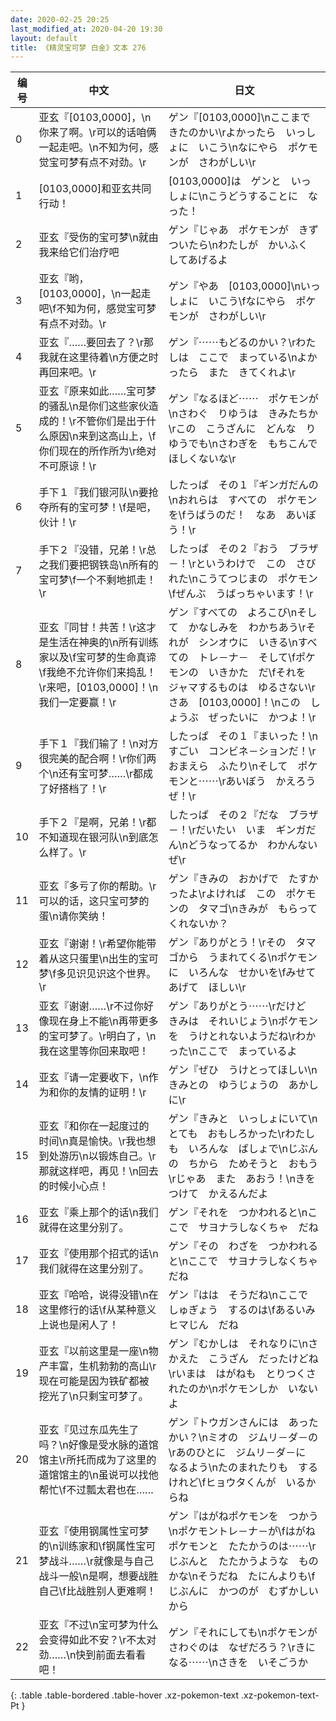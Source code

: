 ```yaml
---
date: 2020-02-25 20:25
last_modified_at: 2020-04-20 19:30
layout: default
title: 《精灵宝可梦 白金》文本 276
---
```

| 编号 | 中文 | 日文 |
| ---- | ---- | ---- |
| 0 | 亚玄『[0103,0000]，\n你来了啊。\r可以的话咱俩一起走吧。\n不知为何，感觉宝可梦有点不对劲。\r | ゲン『[0103,0000]\nここまで　きたのかい\rよかったら　いっしょに　いこう\nなにやら　ポケモンが　さわがしい\r |
| 1 | [0103,0000]和亚玄共同行动！ | [0103,0000]は　ゲンと　いっしょに\nこうどうすることに　なった！ |
| 2 | 亚玄『受伤的宝可梦\n就由我来给它们治疗吧 | ゲン『じゃあ　ポケモンが　きずついたら\nわたしが　かいふく　してあげるよ |
| 3 | 亚玄『哟，[0103,0000]，\n一起走吧\f不知为何，感觉宝可梦有点不对劲。\r | ゲン『やあ　[0103,0000]\nいっしょに　いこう\fなにやら　ポケモンが　さわがしい\r |
| 4 | 亚玄『……要回去了？\r那我就在这里待着\n方便之时再回来吧。\r | ゲン『⋯⋯もどるのかい？\rわたしは　ここで　まっている\nよかったら　また　きてくれよ\r |
| 5 | 亚玄『原来如此……宝可梦的骚乱\n是你们这些家伙造成的！\r不管你们是出于什么原因\n来到这高山上，\f你们现在的所作所为\r绝对不可原谅！\r | ゲン『なるほど⋯⋯　ポケモンが\nさわぐ　りゆうは　きみたちか\rこの　こうざんに　どんな　りゆうでも\nさわぎを　もちこんで　ほしくないな\r |
| 6 | 手下１『我们银河队\n要抢夺所有的宝可梦！\f是吧，伙计！\r | したっぱ　その１『ギンガだんの\nおれらは　すべての　ポケモンを\fうばうのだ！　なあ　あいぼう！\r |
| 7 | 手下２『没错，兄弟！\r总之我们要把钢铁岛\n所有的宝可梦\f一个不剩地抓走！\r | したっぱ　その２『おう　ブラザ－！\rというわけで　この　さびれた\nこうてつじまの　ポケモン\fぜんぶ　うばっちゃいます！\r |
| 8 | 亚玄『同甘！共苦！\r这才是生活在神奥的\n所有训练家以及\f宝可梦的生命真谛\f我绝不允许你们来捣乱！\r来吧，[0103,0000]！\n我们一定要赢！\r | ゲン『すべての　よろこび\nそして　かなしみを　わかちあう\rそれが　シンオウに　いきる\nすべての　トレ－ナ－　そして\fポケモンの　いきかた　だ\fそれを　ジャマするものは　ゆるさない\rさあ　[0103,0000]！\nこの　しょうぶ　ぜったいに　かつよ！\r |
| 9 | 手下１『我们输了！\n对方很完美的配合啊！\r你们两个\n还有宝可梦……\r都成了好搭档了！\r | したっぱ　その１『まいった！\nすごい　コンビネ－ションだ！\rおまえら　ふたり\nそして　ポケモンと⋯⋯\rあいぼう　かえろうぜ！\r |
| 10 | 手下２『是啊，兄弟！\r都不知道现在银河队\n到底怎么样了。\r | したっぱ　その２『だな　ブラザ－！\rだいたい　いま　ギンガだん\nどうなってるか　わかんないぜ\r |
| 11 | 亚玄『多亏了你的帮助。\r可以的话，这只宝可梦的蛋\n请你笑纳！ | ゲン『きみの　おかげで　たすかったよ\rよければ　この　ポケモンの　タマゴ\nきみが　もらって　くれないか？ |
| 12 | 亚玄『谢谢！\r希望你能带着从这只蛋里\n出生的宝可梦\f多见识见识这个世界。\r | ゲン『ありがとう！\rその　タマゴから　うまれてくる\nポケモンに　いろんな　せかいを\fみせてあげて　ほしい\r |
| 13 | 亚玄『谢谢……\r不过你好像现在身上不能\n再带更多的宝可梦了。\r明白了，\n我在这里等你回来取吧！ | ゲン『ありがとう⋯⋯\rだけど　きみは　それいじょう\nポケモンを　うけとれないようだね\rわかった\nここで　まっているよ |
| 14 | 亚玄『请一定要收下，\n作为和你的友情的证明！\r | ゲン『ぜひ　うけとってほしい\nきみとの　ゆうじょうの　あかしに\r |
| 15 | 亚玄『和你在一起度过的时间\n真是愉快。\r我也想到处游历\n以锻炼自己。\r那就这样吧，再见！\n回去的时候小心点！ | ゲン『きみと　いっしょにいて\nとても　おもしろかった\rわたしも　いろんな　ばしょで\nじぶんの　ちから　ためそうと　おもう\rじゃあ　また　あおう！\nきをつけて　かえるんだよ |
| 16 | 亚玄『乘上那个的话\n我们就得在这里分别了。 | ゲン『それを　つかわれると\nここで　サヨナラしなくちゃ　だね |
| 17 | 亚玄『使用那个招式的话\n我们就得在这里分别了。 | ゲン『その　わざを　つかわれると\nここで　サヨナラしなくちゃ　だね |
| 18 | 亚玄『哈哈，说得没错\n在这里修行的话\f从某种意义上说也是闲人了！ | ゲン『はは　そうだね\nここで　しゅぎょう　するのは\fあるいみ　ヒマじん　だね |
| 19 | 亚玄『以前这里是一座\n物产丰富，生机勃勃的高山\r现在可能是因为铁矿都被挖光了\n只剩宝可梦了。 | ゲン『むかしは　それなりに\nさかえた　こうざん　だったけどね\rいまは　はがねも　とりつくされたのか\nポケモンしか　いないよ |
| 20 | 亚玄『见过东瓜先生了吗？\n好像是受水脉的道馆馆主\r所托而成为了这里的道馆馆主的\n虽说可以找他帮忙\f不过瓢太君也在…… | ゲン『トウガンさんには　あったかい？\nミオの　ジムリ－ダ－の\rあのひとに　ジムリ－ダ－に　なるよう\nたのまれたりも　するけれど\fヒョウタくんが　いるからね |
| 21 | 亚玄『使用钢属性宝可梦的\n训练家和\f钢属性宝可梦战斗……\r就像是与自己战斗一般\n是啊，想要战胜自己\f比战胜别人更难啊！ | ゲン『はがねポケモンを　つかう\nポケモントレ－ナ－が\fはがねポケモンと　たたかうのは⋯⋯\rじぶんと　たたかうような　ものかな\nそうだね　たにんよりも\fじぶんに　かつのが　むずかしいから |
| 22 | 亚玄『不过\n宝可梦为什么会变得如此不安？\r不太对劲……\n快到前面去看看吧！ | ゲン『それにしても\nポケモンが　さわぐのは　なぜだろう？\rきになる⋯⋯\nさきを　いそごうか |
{: .table .table-bordered .table-hover .xz-pokemon-text .xz-pokemon-text-Pt }